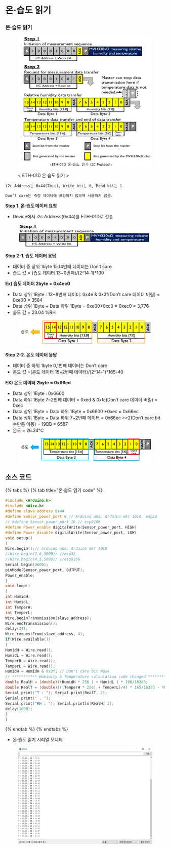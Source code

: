 # 온·습도 읽기

### 온·습도 읽기 <a href="#_toc127806959" id="_toc127806959"></a>

<figure><img src="../../../../.gitbook/assets/temp&#x26;humi/ETH-01D/eth-01d-i2c/temp_humi_reading/eth_01d_i2c temp_humi.PNG" alt=""><figcaption><p>&#x3C; ETH-01D 온 습도 읽기 ></p></figcaption></figure>

`i2c Address는 0x44(7bit), Write bit는 0, Read bit는 1`

`Don’t care는 측정 데이터에 포함하지 않으며 사용하지 않음.`

**Step 1. 온·습도 데이터 요청**

* Device에서 i2c Address(0x44)를 ETH-01D로 전송

<figure><img src="../../../../.gitbook/assets/eth_01d_i2c_address (6) (1).png" alt=""><figcaption></figcaption></figure>

**Step 2-1. 습도 데이터 응답**

* 데이터 중 상위 1byte 15,14번째 데이터는 Don’t care
* 습도 값 = (습도 데이터 13\~0번째)/(2^14-1)\*100

**Ex) 습도 데이터 2byte = 0x4ec0**

* Data 상위 1Byte : 13\~8번째 데이터: 0x4e & 0x3f(Don’t care 데이터 버림) = 0xe00 = 3584
* Data 상위 1Byte + Data 하위 1Byte = 0xe00+0xc0 = 0xec0 = 3,776
* 습도 값 = 23.04 %RH

<figure><img src="../../../../.gitbook/assets/temp&#x26;humi/ETH-01D/eth-01d-i2c/temp_humi_reading/eth_01d_i2c_ humi.png" alt=""><figcaption></figcaption></figure>

**Step 2-2. 온도 데이터 응답**

* 데이터 중 하위 1byte 0,1번째 데이터는 Don’t care
* 온도 값 =(온도 데이터 15\~2번째 데이터)/(2^14-1)\*165-40

**EX) 온도 데이터 2byte = 0x66ed**

* Data 상위 1Byte : 0x6600
* Data 하위 1Byte 7\~2번째 데이터 = 0xed & 0xfc(Don’t care 데이터 버림) = 0xec
* Data 상위 1Byte + Data 하위 1Byte = 0x6600 +0xec = 0x66ec
* Data 상위 1Byte + Data 하위 7\~2번째 데이터 = 0x66ec >>2(Don’t care bit 수만큼 이동) = 19BB = 6587
* 온도 = 26.34°C

<figure><img src="../../../../.gitbook/assets/temp&#x26;humi/ETH-01D/eth-01d-i2c/temp_humi_reading/eth_01d_i2c_temp.png" alt=""><figcaption></figcaption></figure>

## 소스 코드

{% tabs %}
{% tab title="온·습도 읽기 code" %}
```cpp
#include <Arduino.h>
#include <Wire.h>
#define slave_address 0x44
#define Sensor_power_port 6 // Arduino uno, Arduino mkr 1010, esp32
// #define Sensor_power_port 16 // esp8266
#define Power_enable digitalWrite(Sensor_power_port, HIGH)
#define Power_disable digitalWrite(Sensor_power_port, LOW)
void setup()
{
Wire.begin();// arduino uno, Arduino mkr 1010
//Wire.begin(7,8,5000); //esp32
//Wire.begin(4,5,5000); //esp8266
Serial.begin(9600);
pinMode(Sensor_power_port, OUTPUT);
Power_enable;
}
void loop()
{
int HumidH;
int HumidL;
int TemperH;
int TemperL;
Wire.beginTransmission(slave_address);
Wire.endTransmission();
delay(34);
Wire.requestFrom(slave_address, 4);
if(Wire.available())
{
HumidH = Wire.read();
HumidL = Wire.read();
TemperH = Wire.read();
TemperL = Wire.read();
HumidH = HumidH & 0x3f; // Don't care bit mask
// *********** Humidity & Temperature calculation code changed ***************************
double RealH = (double)((HumidH * 256 ) + HumidL ) * 100/16383;
double RealT = (double)(((TemperH * 256) + TemperL)/4) * 165/16383 - 40;
Serial.print("T : "); Serial.print(RealT, 2);
Serial.print(" , ");
Serial.print("RH : "); Serial.println(RealH, 2);
delay(1000);
}
}
```
{% endtab %}
{% endtabs %}

* 온·습도 읽기 시리얼 모니터

<figure><img src="../../../../.gitbook/assets/temp&#x26;humi/ETH-01D/eth-01d_temp_humi_serial.png" alt=""><figcaption></figcaption></figure>
